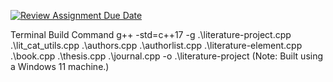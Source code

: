 [![Review Assignment Due Date](https://classroom.github.com/assets/deadline-readme-button-24ddc0f5d75046c5622901739e7c5dd533143b0c8e959d652212380cedb1ea36.svg)](https://classroom.github.com/a/vUOavAaf)

Terminal Build Command
g++ -std=c++17 -g .\literature-project.cpp .\lit_cat_utils.cpp .\authors.cpp .\authorlist.cpp .\literature-element.cpp .\book.cpp .\thesis.cpp .\journal.cpp -o .\literature-project
(Note: Built using a Windows 11 machine.)